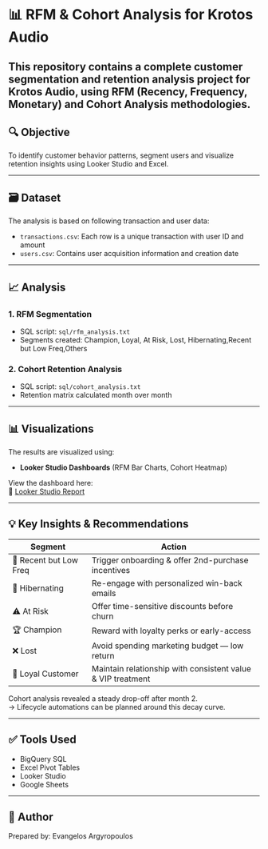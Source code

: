 # 📊 RFM & Cohort Analysis for Krotos Audio

This repository contains a complete customer segmentation and retention analysis project for **Krotos Audio**, using **RFM (Recency, Frequency, Monetary)** and **Cohort Analysis** methodologies.
---


## 🔍 Objective

To identify customer behavior patterns, segment users and visualize retention insights using Looker Studio and Excel.

---

## 🗃️ Dataset

The analysis is based on following transaction and user data:

- `transactions.csv`: Each row is a unique transaction with user ID and amount
- `users.csv`: Contains user acquisition information and creation date

---


## 📈 Analysis

### 1. RFM Segmentation
- SQL script: `sql/rfm_analysis.txt`
- Segments created: Champion, Loyal, At Risk, Lost, Hibernating,Recent but Low Freq,Others


### 2. Cohort Retention Analysis
- SQL script: `sql/cohort_analysis.txt`
- Retention matrix calculated month over month

---


## 📊 Visualizations

The results are visualized using:

- **Looker Studio Dashboards** (RFM Bar Charts, Cohort Heatmap)

View the dashboard here:  
🔗 [Looker Studio Report](https://lookerstudio.google.com/reporting/1fdd2cb3-8fcd-4336-933f-99b7f65931bb)

---

## 💡 Key Insights & Recommendations

| Segment | Action |
|---------|--------|
| 🧪 Recent but Low Freq | Trigger onboarding & offer 2nd-purchase incentives |
| 🛌 Hibernating | Re-engage with personalized win-back emails |
| ⚠️ At Risk | Offer time-sensitive discounts before churn |
| 🏆 Champion | Reward with loyalty perks or early-access |
| ❌ Lost | Avoid spending marketing budget — low return |
| 🔁 Loyal Customer |	Maintain relationship with consistent value & VIP treatment |

Cohort analysis revealed a steady drop-off after month 2.  
→ Lifecycle automations can be planned around this decay curve.

---

## ✅ Tools Used

- BigQuery SQL
- Excel Pivot Tables
- Looker Studio
- Google Sheets

---

## 🚀 Author

Prepared by: Evangelos Argyropoulos 

